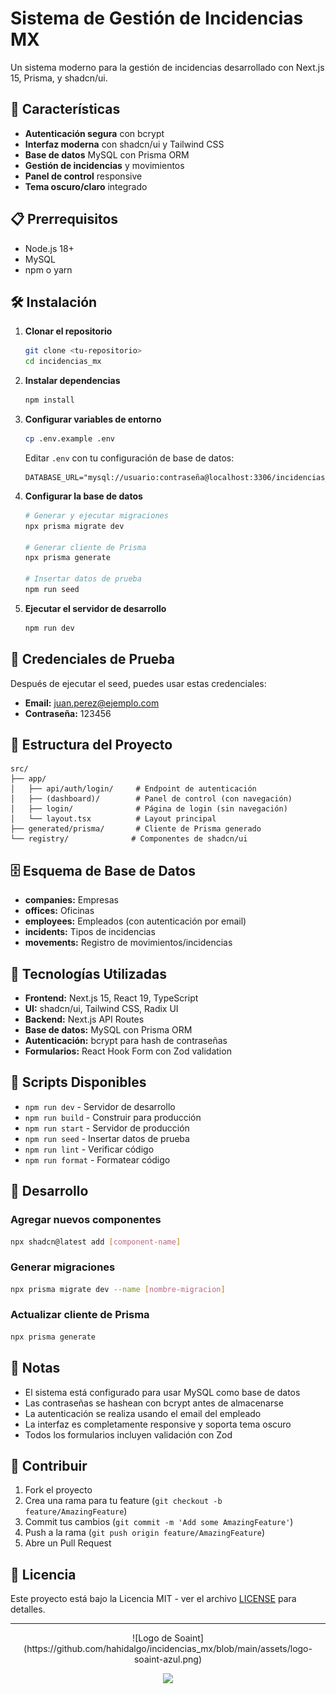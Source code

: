 # Sistema de Gestión de Incidencias MX

Un sistema moderno para la gestión de incidencias desarrollado con Next.js 15, Prisma, y shadcn/ui.

## 🚀 Características

- **Autenticación segura** con bcrypt
- **Interfaz moderna** con shadcn/ui y Tailwind CSS
- **Base de datos** MySQL con Prisma ORM
- **Gestión de incidencias** y movimientos
- **Panel de control** responsive
- **Tema oscuro/claro** integrado

## 📋 Prerrequisitos

- Node.js 18+ 
- MySQL
- npm o yarn

## 🛠️ Instalación

1. **Clonar el repositorio**
   ```bash
   git clone <tu-repositorio>
   cd incidencias_mx
   ```

2. **Instalar dependencias**
   ```bash
   npm install
   ```

3. **Configurar variables de entorno**
   ```bash
   cp .env.example .env
   ```
   
   Editar `.env` con tu configuración de base de datos:
   ```env
   DATABASE_URL="mysql://usuario:contraseña@localhost:3306/incidencias_mx"
   ```

4. **Configurar la base de datos**
   ```bash
   # Generar y ejecutar migraciones
   npx prisma migrate dev
   
   # Generar cliente de Prisma
   npx prisma generate
   
   # Insertar datos de prueba
   npm run seed
   ```

5. **Ejecutar el servidor de desarrollo**
   ```bash
   npm run dev
   ```

## 🔐 Credenciales de Prueba

Después de ejecutar el seed, puedes usar estas credenciales:

- **Email:** juan.perez@ejemplo.com
- **Contraseña:** 123456

## 📁 Estructura del Proyecto

```
src/
├── app/
│   ├── api/auth/login/     # Endpoint de autenticación
│   ├── (dashboard)/        # Panel de control (con navegación)
│   ├── login/              # Página de login (sin navegación)
│   └── layout.tsx          # Layout principal
├── generated/prisma/       # Cliente de Prisma generado
└── registry/              # Componentes de shadcn/ui
```

## 🗄️ Esquema de Base de Datos

- **companies:** Empresas
- **offices:** Oficinas
- **employees:** Empleados (con autenticación por email)
- **incidents:** Tipos de incidencias
- **movements:** Registro de movimientos/incidencias

## 🎨 Tecnologías Utilizadas

- **Frontend:** Next.js 15, React 19, TypeScript
- **UI:** shadcn/ui, Tailwind CSS, Radix UI
- **Backend:** Next.js API Routes
- **Base de datos:** MySQL con Prisma ORM
- **Autenticación:** bcrypt para hash de contraseñas
- **Formularios:** React Hook Form con Zod validation

## 🚀 Scripts Disponibles

- `npm run dev` - Servidor de desarrollo
- `npm run build` - Construir para producción
- `npm run start` - Servidor de producción
- `npm run seed` - Insertar datos de prueba
- `npm run lint` - Verificar código
- `npm run format` - Formatear código

## 🔧 Desarrollo

### Agregar nuevos componentes

```bash
npx shadcn@latest add [component-name]
```

### Generar migraciones

```bash
npx prisma migrate dev --name [nombre-migracion]
```

### Actualizar cliente de Prisma

```bash
npx prisma generate
```

## 📝 Notas

- El sistema está configurado para usar MySQL como base de datos
- Las contraseñas se hashean con bcrypt antes de almacenarse
- La autenticación se realiza usando el email del empleado
- La interfaz es completamente responsive y soporta tema oscuro
- Todos los formularios incluyen validación con Zod

## 🤝 Contribuir

1. Fork el proyecto
2. Crea una rama para tu feature (`git checkout -b feature/AmazingFeature`)
3. Commit tus cambios (`git commit -m 'Add some AmazingFeature'`)
4. Push a la rama (`git push origin feature/AmazingFeature`)
5. Abre un Pull Request

## 📄 Licencia

Este proyecto está bajo la Licencia MIT - ver el archivo [LICENSE](LICENSE) para detalles.

---

<p style="text-align: center;"> 
![Logo de Soaint](https://github.com/hahidalgo/incidencias_mx/blob/main/assets/logo-soaint-azul.png)
</p>
<p align="center">
  <img src="assets/logo-soaint-azul.png alt="Logo del Proyecto">
</p>